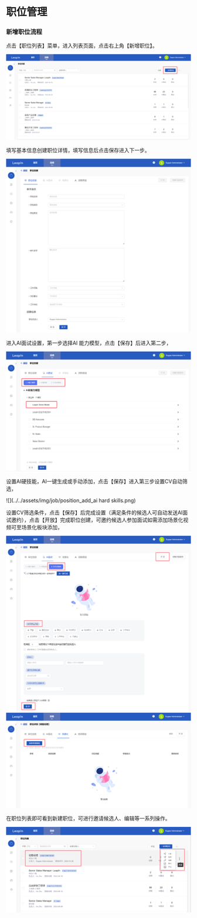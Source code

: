 # 职位管理

### 新增职位流程

点击【职位列表】菜单，进入列表页面，点击右上角【新增职位】。

![](../../assets/img/job/position_list_add.png)

填写基本信息创建职位详情，填写信息后点击保存进入下一步。

![](../../assets/img/job/position_add_info.png)

进入AI面试设置，第一步选择AI 能力模型，点击【保存】后进入第二步，

![](../../assets/img/job/position_add_aimodel.png)

设置AI硬技能，AI一键生成或手动添加，点击【保存】进入第三步设置CV自动筛选，

![](../../assets/img/job/position_add_ai hard skills.png)

设置CV筛选条件，点击【保存】后完成设置（满足条件的候选人可自动发送AI面试邀约），点击【开放】完成职位创建，可邀约候选人参加面试如需添加场景化视频可至场景化板块添加，

![](../../assets/img/job/position_add_cv.png)
![](../../assets/img/job/position_add_scenario.png)

在职位列表即可看到新建职位，可进行邀请候选人、编辑等一系列操作。

![](../../assets/img/job/position_info.png)
